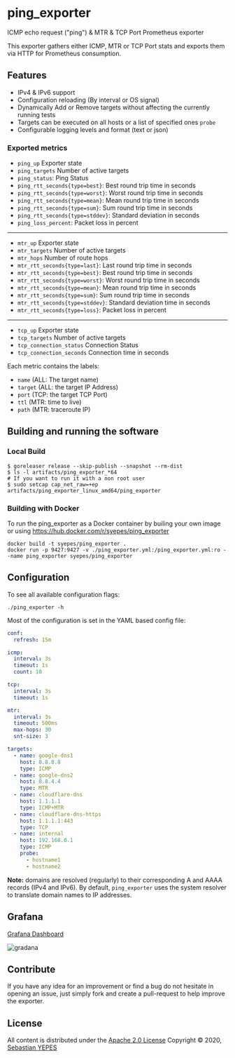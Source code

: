 # ping_exporter

ICMP echo request ("ping") & MTR & TCP Port Prometheus exporter

This exporter gathers either ICMP, MTR or TCP Port stats and exports them via HTTP for Prometheus consumption.

## Features

- IPv4 & IPv6 support
- Configuration reloading (By interval or OS signal)
- Dynamically Add or Remove targets without affecting the currently running tests
- Targets can be executed on all hosts or a list of specified ones `probe`
- Configurable logging levels and format (text or json)

### Exported metrics

- `ping_up`                          Exporter state
- `ping_targets`                     Number of active targets
- `ping_status`:                     Ping Status
- `ping_rtt_seconds{type=best}`:     Best round trip time in seconds
- `ping_rtt_seconds{type=worst}`:    Worst round trip time in seconds
- `ping_rtt_seconds{type=mean}`:     Mean round trip time in seconds
- `ping_rtt_seconds{type=sum}`:      Sum round trip time in seconds
- `ping_rtt_seconds{type=stddev}`:   Standard deviation in seconds
- `ping_loss_percent`:               Packet loss in percent

---

- `mtr_up`                           Exporter state
- `mtr_targets`                      Number of active targets
- `mtr_hops`                         Number of route hops
- `mtr_rtt_seconds{type=last}`:      Last round trip time in seconds
- `mtr_rtt_seconds{type=best}`:      Best round trip time in seconds
- `mtr_rtt_seconds{type=worst}`:     Worst round trip time in seconds
- `mtr_rtt_seconds{type=mean}`:      Mean round trip time in seconds
- `mtr_rtt_seconds{type=sum}`:       Sum round trip time in seconds
- `mtr_rtt_seconds{type=stddev}`:    Standard deviation time in seconds
- `mtr_rtt_seconds{type=loss}`:      Packet loss in percent

---

- `tcp_up`                           Exporter state
- `tcp_targets`                      Number of active targets
- `tcp_connection_status`            Connection Status
- `tcp_connection_seconds`           Connection time in seconds

Each metric contains the labels:

- `name` (ALL: The target name)
- `target` (ALL: the target IP Address)
- `port` (TCP: the target TCP Port)
- `ttl` (MTR: time to live)
- `path` (MTR: traceroute IP)

## Building and running the software

### Local Build

```console
$ goreleaser release --skip-publish --snapshot --rm-dist
$ ls -l artifacts/ping_exporter_*64
# If you want to run it with a non root user
$ sudo setcap cap_net_raw=+ep artifacts/ping_exporter_linux_amd64/ping_exporter
```

### Building with Docker

To run the ping_exporter as a Docker container by builing your own image or using <https://hub.docker.com/r/syepes/ping_exporter>

```console
docker build -t syepes/ping_exporter .
docker run -p 9427:9427 -v ./ping_exporter.yml:/ping_exporter.yml:ro --name ping_exporter syepes/ping_exporter
```

## Configuration

To see all available configuration flags:

```console
./ping_exporter -h
```

Most of the configuration is set in the YAML based config file:

```yaml
conf:
  refresh: 15m

icmp:
  interval: 3s
  timeout: 1s
  count: 10

tcp:
  interval: 3s
  timeout: 1s

mtr:
  interval: 3s
  timeout: 500ms
  max-hops: 30
  snt-size: 3

targets:
  - name: google-dns1
    host: 8.8.8.8
    type: ICMP
  - name: google-dns2
    host: 8.8.4.4
    type: MTR
  - name: cloudflare-dns
    host: 1.1.1.1
    type: ICMP+MTR
  - name: cloudflare-dns-https
    host: 1.1.1.1:443
    type: TCP
  - name: internal
    host: 192.168.0.1
    type: ICMP
    probe:
      - hostname1
      - hostname2
```

**Note:** domains are resolved (regularly) to their corresponding A and AAAA records (IPv4 and IPv6).
By default, `ping_exporter` uses the system resolver to translate domain names to IP addresses.

## Grafana

[Grafana Dashboard](https://github.com/syepes/ping_exporter/blob/master/dist/ping_exporter.json)

![gradana](https://raw.githubusercontent.com/syepes/ping_exporter/master/dist/ping_exporter.png)

## Contribute

If you have any idea for an improvement or find a bug do not hesitate in opening an issue, just simply fork and create a pull-request to help improve the exporter.

## License

All content is distributed under the [Apache 2.0 License](http://www.apache.org/licenses/LICENSE-2.0)
Copyright &copy; 2020, [Sebastian YEPES](mailto:syepes@gmail.com)
